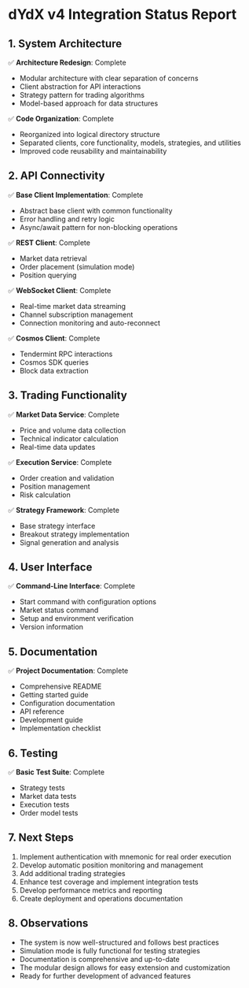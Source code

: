 # dYdX v4 Integration Status Report

## 1. System Architecture

✅ **Architecture Redesign**: Complete
- Modular architecture with clear separation of concerns
- Client abstraction for API interactions
- Strategy pattern for trading algorithms
- Model-based approach for data structures

✅ **Code Organization**: Complete
- Reorganized into logical directory structure
- Separated clients, core functionality, models, strategies, and utilities
- Improved code reusability and maintainability

## 2. API Connectivity

✅ **Base Client Implementation**: Complete
- Abstract base client with common functionality
- Error handling and retry logic
- Async/await pattern for non-blocking operations

✅ **REST Client**: Complete
- Market data retrieval
- Order placement (simulation mode)
- Position querying

✅ **WebSocket Client**: Complete
- Real-time market data streaming
- Channel subscription management
- Connection monitoring and auto-reconnect

✅ **Cosmos Client**: Complete
- Tendermint RPC interactions
- Cosmos SDK queries
- Block data extraction

## 3. Trading Functionality

✅ **Market Data Service**: Complete
- Price and volume data collection
- Technical indicator calculation
- Real-time data updates

✅ **Execution Service**: Complete
- Order creation and validation
- Position management
- Risk calculation

✅ **Strategy Framework**: Complete
- Base strategy interface
- Breakout strategy implementation
- Signal generation and analysis

## 4. User Interface

✅ **Command-Line Interface**: Complete
- Start command with configuration options
- Market status command
- Setup and environment verification
- Version information

## 5. Documentation

✅ **Project Documentation**: Complete
- Comprehensive README
- Getting started guide
- Configuration documentation
- API reference
- Development guide
- Implementation checklist

## 6. Testing

✅ **Basic Test Suite**: Complete
- Strategy tests
- Market data tests
- Execution tests
- Order model tests

## 7. Next Steps

1. Implement authentication with mnemonic for real order execution
2. Develop automatic position monitoring and management
3. Add additional trading strategies
4. Enhance test coverage and implement integration tests
5. Develop performance metrics and reporting
6. Create deployment and operations documentation

## 8. Observations

- The system is now well-structured and follows best practices
- Simulation mode is fully functional for testing strategies
- Documentation is comprehensive and up-to-date
- The modular design allows for easy extension and customization
- Ready for further development of advanced features
